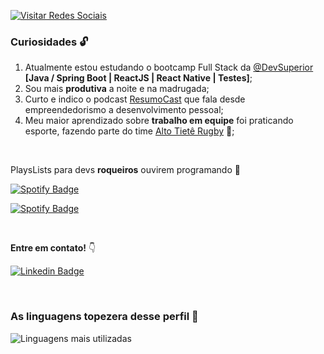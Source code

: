 <a href="https://linktr.ee/biacoelho"><img src="https://i.imgur.com/Q6jYDIR.png" title="Visitar Redes Sociais" /></a>


### Curiosidades :unlock:


1. Atualmente estou estudando o bootcamp Full Stack da [@DevSuperior](https://github.com/devsuperior) **[Java / Spring Boot | ReactJS | React Native | Testes]**;
2. Sou mais **produtiva** a noite e na madrugada;
3. Curto e indico o podcast [ResumoCast](https://www.resumocast.com.br) que fala desde empreendedorismo a desenvolvimento pessoal;
4. Meu maior aprendizado sobre **trabalho em equipe** foi praticando esporte, fazendo parte do time [Alto Tietê Rugby](https://www.instagram.com/altotieterugby) 🏉;

<br />

PlaysLists para devs **roqueiros** ouvirem programando :metal:

[![Spotify Badge](https://img.shields.io/badge/Instrumental%20Madness-Spotify-sucess)](https://open.spotify.com/playlist/37i9dQZF1DWUk47CLxI4Uo?si=KC8xEY-XQ52UUYx0iqBcFA)


[![Spotify Badge](https://img.shields.io/badge/Vampire%20Party-Spotify-sucess)](https://open.spotify.com/playlist/16aetRuek20SdGN5L8Gi41?si=Vf5jJ0KeQT-KBj86O0kKYA)

<br />

**Entre em contato!** :point_down:

[![Linkedin Badge](https://img.shields.io/badge/-LinkedIn-blue?style=for-the-badge&logo=Linkedin&logoColor=white&link=https://www.linkedin.com/in/biacoelho)](https://www.linkedin.com/in/biacoelho)

<br />

### As linguagens topezera desse perfil :rainbow:

<img src="https://github-readme-stats.vercel.app/api/top-langs/?username=biacoelho&layout=compact&theme=dark&hide_border=true&cache_seconds=2000" title="Linguagens mais utilizadas" alt="Linguagens mais utilizadas" />
